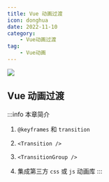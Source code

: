 ```yaml
---
title: Vue 动画过渡
icon: donghua
date: 2022-11-10
category:
    - Vue动画过渡
tag: 
    - Vue动画
---
```


![](https://image.zswei.xyz/img/202211121823045.webp)

## Vue 动画过渡
:::info 本章简介
1. `@keyframes` 和 `transition`

2. `<Transition />`

3. `<TransitionGroup />`

4. 集成第三方 `css` 或 `js` 动画库
:::